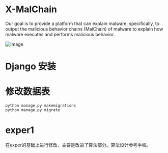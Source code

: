 # X-MalChain
Our goal is to provide a platform that can explain malware, specifically, to output the malicious behavior chains (MalChain) of malware to explain how malware executes and performs malicious behavior.

![image](https://github.com/X-MalChain/x-malchain/assets/141179257/2d79635a-03b1-4285-9368-29c42a36071f)


# Django 安装


# 修改数据表
```angular2html
python manage.py makemigrations
python manage.py migrate
```

# exper1
在exper的基础上进行修改，主要是改进了算法部分。算法设计参考手稿。

